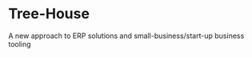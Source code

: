 Tree-House
==========

A new approach to ERP solutions and small-business/start-up business tooling
